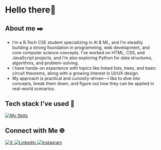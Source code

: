 # Hello there👋

## About me ✒️
- I’m a B.Tech CSE student specializing in AI & ML, and I’m steadily building a strong foundation in programming, web development, and core computer science concepts. I’ve worked on HTML, CSS, and JavaScript projects, and I’m also exploring Python for data structures, algorithms, and problem-solving. 
- I have hands-on experience with topics like linked lists, trees, and basic circuit theorems, along with a growing interest in UI/UX design.
- My approach is practical and curiosity-driven—I like to dive into concepts, break them down, and figure out how they can be applied in real-world scenarios.

## Tech stack I've used 🧰  
[![My Skills](https://skillicons.dev/icons?i=python,java,html,css,vscode,github,firebase,flutter,c)](https://skillicons.dev)

## Connect with Me 🌐 

<p align="left">
  <a href="https://x.com/SayantaniM35806" target="blank">
    <img src="https://img.shields.io/badge/X-000000?style=for-the-badge&logo=x&logoColor=white" alt="X"/>
  </a>
  <a href="https://www.linkedin.com/in/sayantani-mondal-10a08b315/" target="blank">
    <img src="https://img.shields.io/badge/LinkedIn-0077B5?style=for-the-badge&logo=linkedin&logoColor=white" alt="LinkedIn"/>
  </a>
  <a href="https://www.instagram.com/s.y.nt.ni?igsh=YWE2NHQ2bGh5Mmtn" target="blank">
    <img src="https://img.shields.io/badge/Instagram-E4405F?style=for-the-badge&logo=instagram&logoColor=white" alt="Instagram"/>
  </a>
</p>

